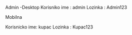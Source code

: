 Admin -Desktop
Korisniko ime : admin
Lozinka : Admin123

Mobilna

Korisnicko ime: kupac
Lozinka : Kupac123
